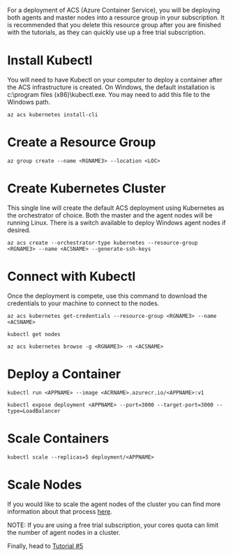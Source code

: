 For a deployment of ACS (Azure Container Service), you will be deploying both agents and master nodes into a resource group in your subscription.  It is recommended that you delete this resource group after you are finished with the tutorials, as they can quickly use up a free trial subscription. 

# Install Kubectl
You will need to have Kubectl on your computer to deploy a container after the ACS infrastructure is created.  On Windows, the default installation is c:\program files (x86)\kubectl.exe. You may need to add this file to the Windows path. 
```
az acs kubernetes install-cli
```
# Create a Resource Group
```
az group create --name <RGNAME3> --location <LOC>
```
# Create Kubernetes Cluster

This single line will create the default ACS deployment using Kubernetes as the orchestrator of choice.  Both the master and the agent nodes will be running Linux.  There is a switch available to deploy Windows agent nodes if desired.

```
az acs create --orchestrator-type kubernetes --resource-group <RGNAME3> --name <ACSNAME> --generate-ssh-keys
```
# Connect with Kubectl

Once the deployment is compete, use this command to download the credentials to your machine to connect to the nodes.

```
az acs kubernetes get-credentials --resource-group <RGNAME3> --name <ACSNAME>

kubectl get nodes

az acs kubernetes browse -g <RGNAME3> -n <ACSNAME>
```
# Deploy a Container
```
kubectl run <APPNAME> --image <ACRNAME>.azurecr.io/<APPNAME>:v1

kubectl expose deployment <APPNAME> --port=3000 --target-port=3000 --type=LoadBalancer
```

# Scale Containers
```
kubectl scale --replicas=5 deployment/<APPNAME>
``` 

# Scale Nodes

If you would like to scale the agent nodes of the cluster you can find more information about that process [here](https://docs.microsoft.com/en-us/azure/container-service/kubernetes/container-service-scale).

NOTE: If you are using a free trial subscription, your cores quota can limit the number of agent nodes in a cluster.

Finally, head to [Tutorial #5](/Tutorials/Tutorial5_AKS.md)


